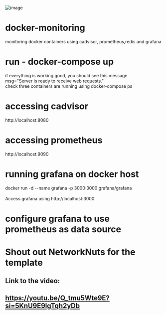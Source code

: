 ![image](https://github.com/user-attachments/assets/67884533-8164-4b3e-89e9-c59045a8e497)


# docker-monitoring
monitoring docker containers using cadvisor, prometheus,redis and grafana
# run - docker-compose up
if everything is working good, you should see this message <br>
msg="Server is ready to receive web requests." <br>
check three containers are running using docker-compose ps
# accessing cadvisor
http://localhost:8080
# accessing prometheus
http://localhost:9090
# running grafana on docker host
docker run -d --name grafana -p 3000:3000 grafana/grafana <br> <br>
Access grafana using
http://localhost:3000
# configure grafana to use prometheus as data source 

# Shout out NetworkNuts for the template
## Link to the video:
## https://youtu.be/Q_tmu5Wte9E?si=5KnU9E9lgTqh2yDb
